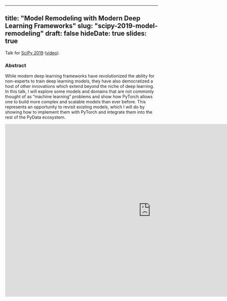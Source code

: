 
---
title: "Model Remodeling with Modern Deep Learning Frameworks"
slug: "scipy-2019-model-remodeling"
draft: false
hideDate: true
slides: true
---

Talk for [SciPy 2019](https://www.scipy2019.scipy.org/talks-posters/Model-Remodeling-with-Modern-Deep-Learning-Frameworks) ([video](https://youtu.be/OoGaFn3aaMU)).

### Abstract

While modern deep learning frameworks have revolutionized the ability for non-experts to train deep learning models, they have also democratized a host of other innovations which extend beyond the niche of deep learning. In this talk, I will explore some models and domains that are not commonly thought of as “machine learning” problems and show how PyTorch allows one to build more complex and scalable models than ever before. This represents an opportunity to revisit existing models, which I will do by showing how to implement them with PyTorch and integrate them into the rest of the PyData ecosystem.

<div class="google-slides-container">
  <iframe src="https://docs.google.com/presentation/d/e/2PACX-1vTTIYvZd-isUcPbwqOweTe3C0EcOk-_I33KAXSt3w-qfetZOF85oMDbntBQ1Oef36JfrhOGCHRwJh7z/embed?start=false&loop=false&delayms=60000" frameborder="0" width="960" height="569" allowfullscreen="true" mozallowfullscreen="true" webkitallowfullscreen="true"></iframe>
</div>
